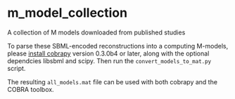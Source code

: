 m_model_collection
==================

A collection of M models downloaded from published studies

To parse these SBML-encoded reconstructions into a computing M-models, please
[install cobrapy](https://github.com/opencobra/cobrapy/blob/master/INSTALL.md)
version 0.3.0b4 or later, along with the optional dependcies libsbml and scipy.
Then run the ```convert_models_to_mat.py``` script.

The resulting ```all_models.mat``` file can be used with both cobrapy and the
COBRA toolbox.
